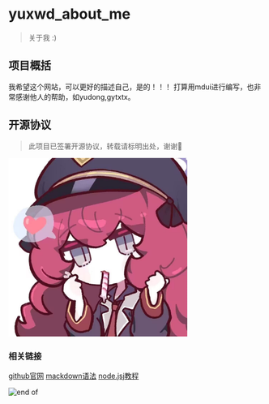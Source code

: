 # yuxwd_about_me
>关于我 :)
## 项目概括
  我希望这个网站，可以更好的描述自己，是的！！！
  打算用mdui进行编写，也非常感谢他人的帮助，如yudong,gytxtx。
## 开源协议
  >此项目已签署开源协议，转载请标明出处，谢谢🙏

  <img src="./pubilc/ilove.jpg"
  style="width:70%;height:auto"
  position: relative>
### 相关链接
  [github官网](https://www.github.com)
  [mackdown语法](https://markdown.com.cn/basic-syntax/)
  [node.jsj教程](https://www.runoob.com/nodejs/nodejs-router.html)


![end of](https://camo.githubusercontent.com/c27faf5c5f503dae2aadda8171178a26d0b35072e175f8c2dbb98737bc1a7eea/68747470733a2f2f63617073756c652d72656e6465722e76657263656c2e6170702f6170693f747970653d776176696e6726636f6c6f723d6772616469656e74266865696768743d3130302673656374696f6e3d666f6f746572)

